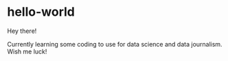 # hello-world

Hey there!

Currently learning some coding to use for data science and data journalism. Wish me luck!
